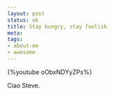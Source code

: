 ```yaml
--- 
layout: post
status: ok
title: Stay hungry, stay foolish
meta: 
tags: 
- about-me
- awesome
---
```

{%youtube oObxNDYyZPs%}

Ciao Steve.
